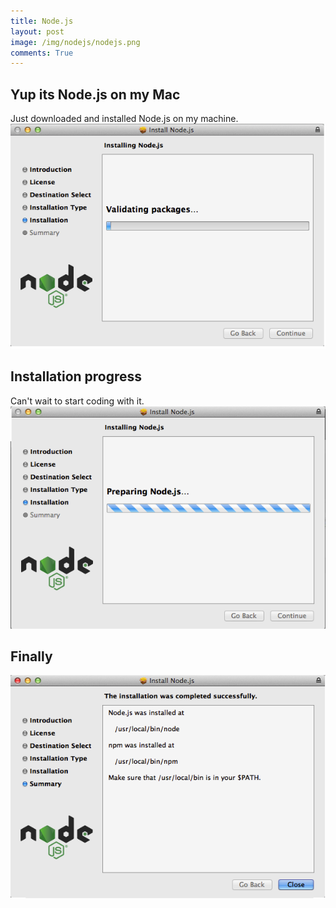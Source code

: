 ```yaml
---
title: Node.js 
layout: post
image: /img/nodejs/nodejs.png
comments: True
---
```


Yup its Node.js on my Mac
------------
Just downloaded and installed Node.js on my machine.
<img src="/img/nodejs/Nodejs_1.png">


Installation progress
------------
Can't wait to start coding with it. 
<img src="/img/nodejs/Nodejs_ongoing.png">


Finally
------------
<img src="/img/nodejs/Nodejs_done.png">
